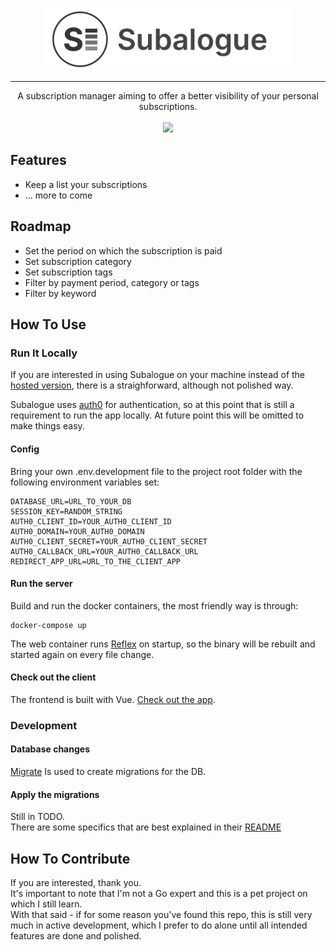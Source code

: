 <p align="center">
  <a href="https://subalogue.shifting-photons.dev"><img src="logo.png" width="400" height="100"/></a>
</p>

---  

<p align="center">
  A subscription manager aiming to offer a better visibility of your personal subscriptions.</br></br>
  <img src="https://img.shields.io/github/workflow/status/shiftingphotons/subalogue/Test"/></br>
</p>

## Features
- Keep a list your subscriptions
- ... more to come

## Roadmap
- Set the period on which the subscription is paid
- Set subscription category
- Set subscription tags
- Filter by payment period, category or tags
- Filter by keyword
  
  
## How To Use
### Run It Locally
If you are interested in using Subalogue on your machine instead of the [hosted version](https://subalogue.shifting-photons.dev), there is a straighforward, although not polished way.  

Subalogue uses [auth0](https://auth0.com/) for authentication, so at this point that is still a requirement to run the app locally. At future point this will be omitted to make things easy.

#### Config
Bring your own .env.development file to the project root folder with the following environment variables set:  
```
DATABASE_URL=URL_TO_YOUR_DB
SESSION_KEY=RANDOM_STRING
AUTH0_CLIENT_ID=YOUR_AUTH0_CLIENT_ID
AUTH0_DOMAIN=YOUR_AUTH0_DOMAIN
AUTH0_CLIENT_SECRET=YOUR_AUTH0_CLIENT_SECRET
AUTH0_CALLBACK_URL=YOUR_AUTH0_CALLBACK_URL
REDIRECT_APP_URL=URL_TO_THE_CLIENT_APP
```

#### Run the server
Build and run the docker containers, the most friendly way is through:
```
docker-compose up
```  
The web container runs [Reflex](https://github.com/cespare/reflex) on startup, so the binary will be rebuilt and started again on every file change.

#### Check out the client
The frontend is built with Vue. [Check out the app](https://github.com/shifting-photons/subalogue_client).

### Development
#### Database changes
[Migrate](https://github.com/golang-migrate/migrate) Is used to create migrations for the DB.  

#### Apply the migrations
Still in TODO.  
There are some specifics that are best explained in their [README](https://github.com/golang-migrate/migrate/blob/master/GETTING_STARTED.md)

## How To Contribute
If you are interested, thank you.  
It's important to note that I'm not a Go expert and this is a pet project on which I still learn.  
With that said - if for some reason you've found this repo, this is still very much in active development, which I prefer to do alone until all intended features are done and polished.

